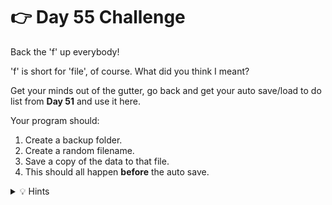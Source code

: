 # 👉 Day 55 Challenge

Back the 'f' up everybody!

'f' is short for 'file', of course.  What did you think I meant?

Get your minds out of the gutter, go back and get your auto save/load to do list from **Day 51** and use it here.

Your program should:

1. Create a backup folder.
2. Create a random filename.
3. Save a copy of the data to that file.
4. This should all happen **before** the auto save.


<details> <summary> 💡 Hints </summary>
  
- Use a Boolean variable `fileExists` set to False to store whether the file has already been created.
- Use `if fileExists` later on to check the status of the file before creating or writing.
- Use the `os.mkdir()` function.

</details>